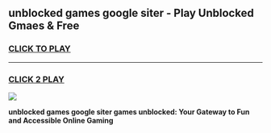 
## unblocked games google siter - Play Unblocked Gmaes & Free
<h3>
<a href="https://premium.freeplayer.one?title=unblocked_games_google_siter&ref=20F">CLICK TO PLAY</a></h3>
<hr>

<h3>
<a href="https://premium.freeplayer.one?title=unblocked_games_google_siter&ref=20F">CLICK 2 PLAY</a>
  
</h3>

<a href="https://premium.freeplayer.one?title=unblocked_games_google_siter&ref=20F/"><img src="https://clearcache.store/games.png"></a>


**unblocked games google siter games unblocked: Your Gateway to Fun and Accessible Online Gaming**
